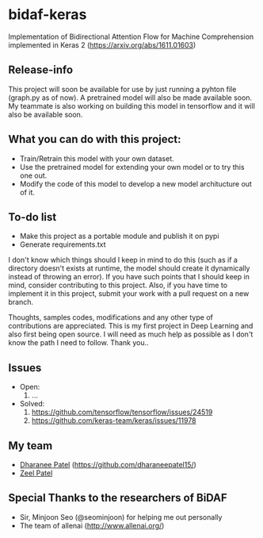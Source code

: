 # bidaf-keras
Implementation of Bidirectional Attention Flow for Machine Comprehension implemented in Keras 2 (https://arxiv.org/abs/1611.01603)

## Release-info
This project will soon be available for use by just running a pyhton file (graph.py as of now). A pretrained model will also be made available soon. My teammate is also working on building this model in tensorflow and it will also be available soon.

## What you can do with this project:
- Train/Retrain this model with your own dataset.
- Use the pretrained model for extending your own model or to try this one out.
- Modify the code of this model to develop a new model architucture out of it.

## To-do list
- Make this project as a portable module and publish it on pypi
- Generate requirements.txt

I don't know which things should I keep in mind to do this (such as if a directory doesn't exists at runtime, the model should create it dynamically instead of throwing an error). If you have such points that I should keep in mind, consider contributing to this project. Also, if you have time to implement it in this project, submit your work with a pull request on a new branch.

Thoughts, samples codes, modifications and any other type of contributions are appreciated. This is my first project in Deep Learning and also first being open source. I will need as much help as possible as I don't know the path I need to follow. Thank you..

## Issues
- Open:
  1. ...
- Solved:
  1. https://github.com/tensorflow/tensorflow/issues/24519
  2. https://github.com/keras-team/keras/issues/11978

## My team
- [Dharanee Patel]() (https://github.com/dharaneepatel15/)
- [Zeel Patel](https://github.com/zeelp898/)

## Special Thanks to the researchers of BiDAF
- Sir, Minjoon Seo (@seominjoon) for helping me out personally
- The team of allenai (http://www.allenai.org/)
